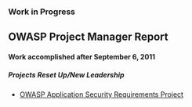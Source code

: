### Work in Progress

## OWASP Project Manager Report

#### Work accomplished after September 6, 2011

##### Projects Reset Up/New Leadership

  - [OWASP Application Security Requirements
    Project](:Category:OWASP_Application_Security_Requirements_Project "wikilink")